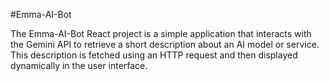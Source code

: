 #E m m a - A I - B o t 

The Emma-AI-Bot React project is a simple application that interacts with the Gemini API to retrieve a short description about an AI model or service. This description is fetched using an HTTP request and then displayed dynamically in the user interface.
 
